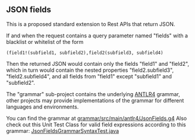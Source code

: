 JSON fields
-------------

This is a proposed standard extension to Rest APIs that return JSON.

If and when the request contains a query parameter named "fields" with a blacklist or whitelist of the form

    (field1!(subfield1, subfield2),field2(subfield3, subfield4)

Then the returned JSON would contain only the fields "field1" and "field2", which in turn would contain the nested
properties "field2.subfield3", "field2.subfield4", and all fields from "field1" except "subfield1" and "subfield2".

The "grammar" sub-project contains the underlying [ANTLR4](http://www.antlr.org/) grammar, other projects may provide
 implementations of the grammar for different languages and environments.

You can find the grammar at [grammar/src/main/antlr4/JsonFields.g4](grammar/src/main/antlr4/JsonFields.g4)
Also check out this Unit Test Class for valid field expressions according to this grammar:
[JsonFieldsGrammarSyntaxTest.java](grammar/src/test/java/org/zalando/guild/api/json/fields/grammar/JsonFieldsGrammarSyntaxTest.java)